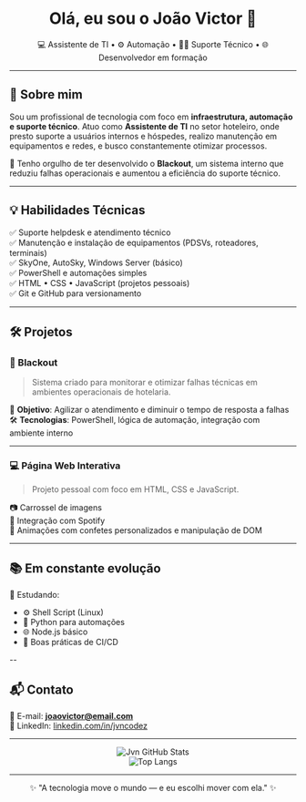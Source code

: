 <h1 align="center">Olá, eu sou o João Victor 👋</h1>

<p align="center">
  💻 Assistente de TI • ⚙️ Automação • 👨‍🔧 Suporte Técnico • 🌐 Desenvolvedor em formação
</p>

---

## 🧠 Sobre mim

Sou um profissional de tecnologia com foco em **infraestrutura, automação e suporte técnico**. Atuo como **Assistente de TI** no setor hoteleiro, onde presto suporte a usuários internos e hóspedes, realizo manutenção em equipamentos e redes, e busco constantemente otimizar processos.

🚀 Tenho orgulho de ter desenvolvido o **Blackout**, um sistema interno que reduziu falhas operacionais e aumentou a eficiência do suporte técnico.

---

## 💡 Habilidades Técnicas

✅ Suporte helpdesk e atendimento técnico  
✅ Manutenção e instalação de equipamentos (PDSVs, roteadores, terminais)  
✅ SkyOne, AutoSky, Windows Server (básico)  
✅ PowerShell e automações simples  
✅ HTML • CSS • JavaScript (projetos pessoais)  
✅ Git e GitHub para versionamento

---

## 🛠️ Projetos

### 🔧 Blackout
> Sistema criado para monitorar e otimizar falhas técnicas em ambientes operacionais de hotelaria.

📌 **Objetivo**: Agilizar o atendimento e diminuir o tempo de resposta a falhas  
🛠️ **Tecnologias**: PowerShell, lógica de automação, integração com ambiente interno

---

### 💻 Página Web Interativa
> Projeto pessoal com foco em HTML, CSS e JavaScript.

📷 Carrossel de imagens  
🎵 Integração com Spotify  
🎨 Animações com confetes personalizados e manipulação de DOM

---

## 📚 Em constante evolução

📌 Estudando:
- ⚙️ Shell Script (Linux)
- 🐍 Python para automações
- 🌐 Node.js básico
- 🧪 Boas práticas de CI/CD

--

## 📬 Contato

📧 E-mail: **joaovictor@email.com**  
🔗 LinkedIn: [linkedin.com/in/jvncodez](https://www.linkedin.com/in/jo%C3%A3o-silva-2536922aa/)

---

<p align="center">
  <img src="https://github-readme-stats.vercel.app/api?username=jvncodez&show_icons=true&theme=radical" alt="Jvn GitHub Stats" />
  <br/>
 <img src="https://github-readme-stats.vercel.app/api/top-langs/?username=jvncodez&layout=compact&theme=radical" alt="Top Langs" />
</p>
</p>

---

<p align="center">
  ✨ "A tecnologia move o mundo — e eu escolhi mover com ela." ✨
</p>
